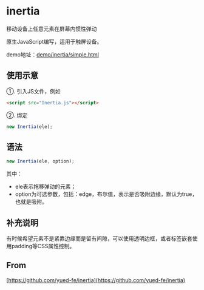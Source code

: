 # inertia

移动设备上任意元素在屏幕内惯性弹动

原生JavaScript编写，适用于触屏设备。

demo地址：[demo/inertia/simple.html](https://daixwu.github.io/code-snippet/demo/inertia/simple.html)

## 使用示意

①. 引入JS文件，例如

``` html
<script src="Inertia.js"></script>
```

②. 绑定

``` javascript
new Inertia(ele);
```

## 语法

``` javascript
new Inertia(ele, option);
```

其中：

* ele表示拖移弹动的元素；
* option为可选参数，包括：edge，布尔值，表示是否吸附边缘，默认为true，也就是吸附。

## 补充说明

有时候希望元素不是紧靠边缘而是留有间隙，可以使用透明边框，或者标签嵌套使用padding等CSS属性控制。

## From

[https://github.com/yued-fe/inertia](https://github.com/yued-fe/inertia)